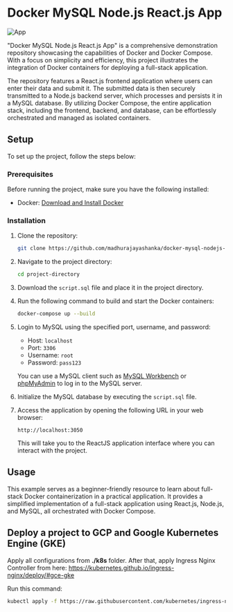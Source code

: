 # Docker MySQL Node.js React.js App

![App](https://github.com/madhurajayashanka/docker-mysql-nodejs-reactjs-app/raw/main/Thumbnail.png)

"Docker MySQL Node.js React.js App" is a comprehensive demonstration repository showcasing the capabilities of Docker and Docker Compose. With a focus on simplicity and efficiency, this project illustrates the integration of Docker containers for deploying a full-stack application.

The repository features a React.js frontend application where users can enter their data and submit it. The submitted data is then securely transmitted to a Node.js backend server, which processes and persists it in a MySQL database. By utilizing Docker Compose, the entire application stack, including the frontend, backend, and database, can be effortlessly orchestrated and managed as isolated containers.

## Setup

To set up the project, follow the steps below:

### Prerequisites

Before running the project, make sure you have the following installed:

- Docker: [Download and Install Docker](https://docs.docker.com/get-docker/)

### Installation

1. Clone the repository:

   ```bash
   git clone https://github.com/madhurajayashanka/docker-mysql-nodejs-reactjs-app.git
   ```

2. Navigate to the project directory:

   ```bash
   cd project-directory
   ```

3. Download the `script.sql` file and place it in the project directory.

4. Run the following command to build and start the Docker containers:

   ```bash
   docker-compose up --build
   ```

5. Login to MySQL using the specified port, username, and password:

   - Host: `localhost`
   - Port: `3306`
   - Username: `root`
   - Password: `pass123`

   You can use a MySQL client such as [MySQL Workbench](https://www.mysql.com/products/workbench/) or [phpMyAdmin](https://www.phpmyadmin.net/) to log in to the MySQL server.

6. Initialize the MySQL database by executing the `script.sql` file.

7. Access the application by opening the following URL in your web browser:

   ```
   http://localhost:3050
   ```

   This will take you to the ReactJS application interface where you can interact with the project.

## Usage

This example serves as a beginner-friendly resource to learn about full-stack Docker containerization in a practical application. It provides a simplified implementation of a full-stack application using React.js, Node.js, and MySQL, all orchestrated with Docker Compose.

## Deploy a project to GCP and Google Kubernetes Engine (GKE)

Apply all configurations from **./k8s** folder.
After that, apply Ingress Nginx Controller from here: https://kubernetes.github.io/ingress-nginx/deploy/#gce-gke

Run this command:

```bash
kubectl apply -f https://raw.githubusercontent.com/kubernetes/ingress-nginx/controller-v1.11.2/deploy/static/provider/cloud/deploy.yaml
```
